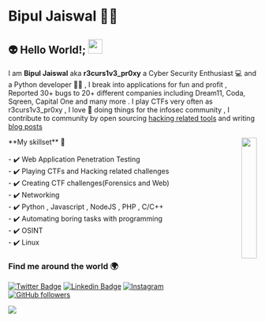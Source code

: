 #  Bipul Jaiswal 👨‍💻

## 👽 Hello World!; <img src="https://github.com/abhishekapk/abhishekapk/blob/master/Assests/Hi.gif" width="29px">

I am **Bipul Jaiswal** aka **r3curs1v3_pr0xy** a Cyber Security Enthusiast 💻 and a Python developer 👨‍💻 , I break into applications for fun and profit , Reported 30+ bugs to 20+ different companies including Dream11, Coda, Sqreen, Capital One and many more . I play CTFs very often as r3curs1v3_pr0xy , I love 💖 doing things for the infosec community , I contribute to community by open sourcing [hacking related tools](https://github.com/r3curs1v3_pr0xy/sub404) and writing [blog posts](https://medium.com/)
 <p align="right">
 <img src="https://media.giphy.com/media/QHE5gWI0QjqF2/giphy.gif" width="25%" align="right">
 </p>
**My skillset** 🔧 <br><br>
- ✔️ Web Application Penetration Testing <br>
- ✔️ Playing CTFs and Hacking related challenges<br>
- ✔️ Creating CTF challenges(Forensics and Web)<br>
- ✔️ Networking <br>
- ✔️ Python , Javascript , NodeJS  , PHP , C/C++<br>
- ✔️ Automating boring tasks with programming <br>
- ✔️ OSINT <br>
- ✔️ Linux<br>

### Find me around the world 🌍

[![Twitter Badge](https://img.shields.io/twitter/url?color=1ca0f1&label=%40r3curs1v3_pr0xy&logo=twitter&logoColor=1ca0f1&style=for-the-badge&url=https%3A%2F%2Ftwitter.com%2Fr3curs1v3_pr0xy)](https://twitter.com/r3curs1v3_pr0xy) [![Linkedin Badge](https://img.shields.io/twitter/url?color=1ca0f1&label=BIPUL%20JAISWAL&logo=LinkedIn&logoColor=1ca0f1&style=for-the-badge&url=https%3A%2F%2Fwww.linkedin.com%2Fin%2Fbipul-jaiswal-167220191%2F)](https://www.linkedin.com/in/bipul-jaiswal-167220191/) [![Instagram](https://img.shields.io/twitter/url?color=1ca0f1&label=r3curs1v3_pr0xy&logo=Instagram&logoColor=1ca0f1&style=for-the-badge&url=https%3A%2F%2Fwww.instagram.com%2Fr3curs1v3_pr0xy%2F)](https://www.instagram.com/r3curs1v3_pr0xy/)
[![GitHub followers](https://img.shields.io/twitter/url?color=1ca0f1&label=r3curs1v3-pr0xy&logo=github&logoColor=1ca0f1&style=for-the-badge&url=https%3A%2F%2Fgithub.com%2Fr3curs1v3-pr0xy%3Ftab%3Dfollowers)](https://github.com/r3curs1v3-pr0xy?tab=followers)


![](https://komarev.com/ghpvc/?username=r3curs1v3-pr0xy&color=brightgreen)
